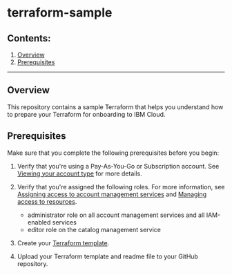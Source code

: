# terraform-sample
## Contents:
1. [Overview](#overview)
2. [Prerequisites](#prerequisites)

****
## Overview

This repository contains a sample Terraform that helps you understand how to prepare your Terraform for onboarding to IBM Cloud. 

## Prerequisites

Make sure that you complete the following prerequisites before you begin:

1. Verify that you're using a Pay-As-You-Go or Subscription account. See [Viewing your account type](https://cloud.ibm.com/docs/account?topic=account-account_settings#view-acct-type) for more details.

2. Verify that you're assigned the following roles. For more information, see [Assigning access to account management services](https://cloud.ibm.com/docs/account?topic=account-account-services) and [Managing access to resources](https://cloud.ibm.com/docs/account?topic=account-assign-access-resources).

   - administrator role on all account management services and all IAM-enabled services
   - editor role on the catalog management service

3. Create your [Terraform template](https://cloud.ibm.com/docs/schematics?topic=schematics-create-tf-config).

4. Upload your Terraform template and readme file to your GitHub repository.

